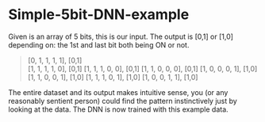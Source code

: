 # Simple-5bit-DNN-example

Given is an array of 5 bits, this is our input.
The output is [0,1] or [1,0] depending on: the 1st and last bit both being ON or not.

> [0, 1, 1, 1, 1], [0,1] <br>
> [1, 1, 1, 1, 0], [0,1]
> [1, 1, 1, 0, 0], [0,1]
> [1, 1, 0, 0, 0], [0,1]
> [1, 0, 0, 0, 1], [1,0]
> [1, 1, 0, 0, 1], [1,0]
> [1, 1, 1, 0, 1], [1,0]
> [1, 0, 0, 1, 1], [1,0]

The entire dataset and its output makes intuitive sense, you (or any reasonably sentient person) could find the pattern instinctively just by looking at the data.
The DNN is now trained with this example data.
